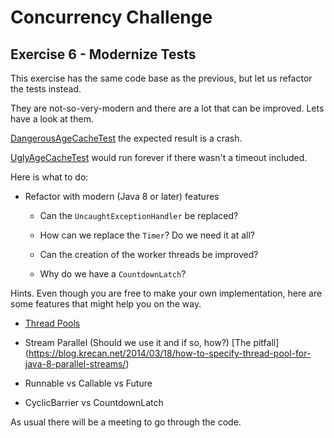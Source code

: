 # Concurrency Challenge

## Exercise 6 - Modernize Tests

This exercise has the same code base as the previous, but let us refactor the tests instead.

They are not-so-very-modern and there are a lot that can be improved. Lets have a look at them.

[DangerousAgeCacheTest](src/test/java/sven/workshop/concurrency/DangerousAgeCacheTest.java) the expected result is a crash.

[UglyAgeCacheTest](src/test/java/sven/workshop/concurrency/UglyAgeCacheTest.java) would run forever if there wasn't a timeout included. 


Here is what to do: 

  * Refactor with modern (Java 8 or later) features
  
    * Can the `UncaughtExceptionHandler` be replaced?
  
    * How can we replace the `Timer`? Do we need it at all?
    
    * Can the creation of the worker threads be improved?
    
    * Why do we have a `CountdownLatch`?
    
 Hints. Even though you are free to make your own implementation, here are some features that might help you on the way.
 
   * [Thread Pools](https://www.baeldung.com/thread-pool-java-and-guava)
   
   * Stream Parallel (Should we use it and if so, how?) [The pitfall] (https://blog.krecan.net/2014/03/18/how-to-specify-thread-pool-for-java-8-parallel-streams/)
   
   * Runnable vs Callable vs Future
   
   * CyclicBarrier vs CountdownLatch

As usual there will be a meeting to go through the code.

